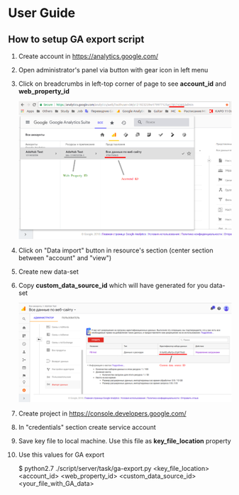 # User Guide

## How to setup GA export script

1. Create account in https://analytics.google.com/
2. Open administrator's panel via button with gear icon in left menu
3. Click on breadcrumbs in left-top corner of page to see **account_id** and **web_property_id**

    ![Account ID and web property ID location](ga-account-id-location.png)

4. Click on "Data import" button in resource's section (center section between "account" and "view")
5. Create new data-set
6. Copy **custom_data_source_id** which will have generated for you data-set

    ![Custom data source ID location](ga-custom-data-source-id-location.png)

7. Create project in https://console.developers.google.com/
8. In "credentials" section create service account
9. Save key file to local machine. Use this file as **key_file_location** property

9. Use this values for GA export

    $ python2.7 ./script/server/task/ga-export.py <key_file_location> \
        <account_id> <web_property_id> <custom_data_source_id> \
        <your_file_with_GA_data>